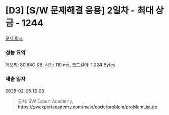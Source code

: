 # [D3] [S/W 문제해결 응용] 2일차 - 최대 상금 - 1244 

[문제 링크](https://swexpertacademy.com/main/code/problem/problemDetail.do?contestProbId=AV15Khn6AN0CFAYD) 

### 성능 요약

메모리: 80,640 KB, 시간: 110 ms, 코드길이: 1,024 Bytes

### 제출 일자

2025-02-06 10:03



> 출처: SW Expert Academy, https://swexpertacademy.com/main/code/problem/problemList.do